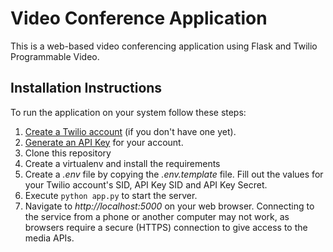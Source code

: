 # Video Conference Application

This is a web-based video conferencing application using Flask and Twilio Programmable Video.


## Installation Instructions

To run the application on your system follow these steps:

1. [Create a Twilio account](https://www.twilio.com/) (if you don't have one yet). 
2. [Generate an API Key](https://www.twilio.com/console/project/api-keys) for your account.
3. Clone this repository
4. Create a virtualenv and install the requirements
5. Create a *.env* file by copying the *.env.template* file. Fill out the values for your Twilio account's SID, API Key SID and API Key Secret.
6. Execute `python app.py` to start the server.
7. Navigate to *http://localhost:5000* on your web browser. Connecting to the service from a phone or another computer may not work, as browsers require a secure (HTTPS) connection to give access to the media APIs.

